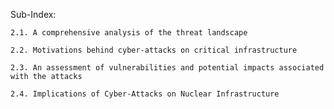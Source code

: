 Sub-Index:
            
    2.1. A comprehensive analysis of the threat landscape 
    
    2.2. Motivations behind cyber-attacks on critical infrastructure 
    
    2.3. An assessment of vulnerabilities and potential impacts associated with the attacks
    
    2.4. Implications of Cyber-Attacks on Nuclear Infrastructure 
